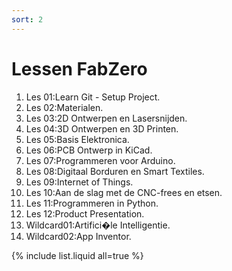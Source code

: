 ```yaml
---
sort: 2
---
```


# Lessen FabZero

1. Les 01:Learn Git - Setup Project.
2. Les 02:Materialen.
3. Les 03:2D Ontwerpen en Lasersnijden.
4. Les 04:3D Ontwerpen en 3D Printen.
5. Les 05:Basis Elektronica.
6. Les 06:PCB Ontwerp in KiCad.
7. Les 07:Programmeren voor Arduino.
8. Les 08:Digitaal Borduren en Smart Textiles.
9. Les 09:Internet of Things.
10. Les 10:Aan de slag met de CNC-frees en etsen.
11. Les 11:Programmeren in Python.
12. Les 12:Product Presentation.
13. Wildcard01:Artifici�le Intelligentie.
14. Wildcard02:App Inventor.

{% include list.liquid all=true %}

